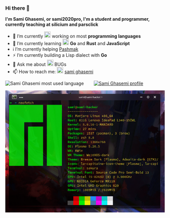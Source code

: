 ### Hi there 👋

<strong>I'm Sami Ghasemi, or sami2020pro, I'm a student and programmer, currently teaching at silicium and parsclick</strong>

- 🔭 I’m currently <img src="https://img.icons8.com/color/48/000000/work.png" width="20" height="20"> working on most **programming languages**
- 🌱 I’m currently learning <img src="https://img.icons8.com/color/48/000000/golang.png" width="20" height="20"> **Go** and **Rust** and **JavaScript**
- ℹ️ I’m currently helping <a href="https://github.com/pashmaklang/pashmak" width="20" height="20">Pashmak</a>
- ⚡ I’m currently building a Lisp dialect with **Go**
- 💬 Ask me about <img src="https://img.icons8.com/color/48/000000/bug.png" width="20" height="20"> BUGs
- 📫 How to reach me: <img src="https://img.icons8.com/color/48/000000/twitter.png" width="20" height="20"> <a href="https://twitter.com/samipro80529617">sami ghasemi</a>

![Sami Ghasemi most used language](https://github-readme-stats.vercel.app/api/top-langs/?username=sami2020pro&theme=shades-of-purple) &nbsp;&nbsp;&nbsp;&nbsp;&nbsp;&nbsp; [![Sami Ghasemi profile](https://github-readme-stats.vercel.app/api?username=sami2020pro&theme=shades-of-purple)](https://github.com/anuraghazra/github-readme-stats)

<div>
  <img 
    src="os.png"
    alt="Smai Ghasemi | sami2020pro | GitHub"
    style="max-width:100%;"
  />
</div>

<!--- 😄 Pronouns: ...
- ⚡ Fun fact: ...
-->
<!--- 👯 I’m looking to collaborate on ...
- 🤔 I’m looking for help with ...-->
<!-- - 🧊 I’m currently building a <img src="https://img.icons8.com/color/48/000000/web.png" width="20" height="20"> web framework for **Nim** language -->
